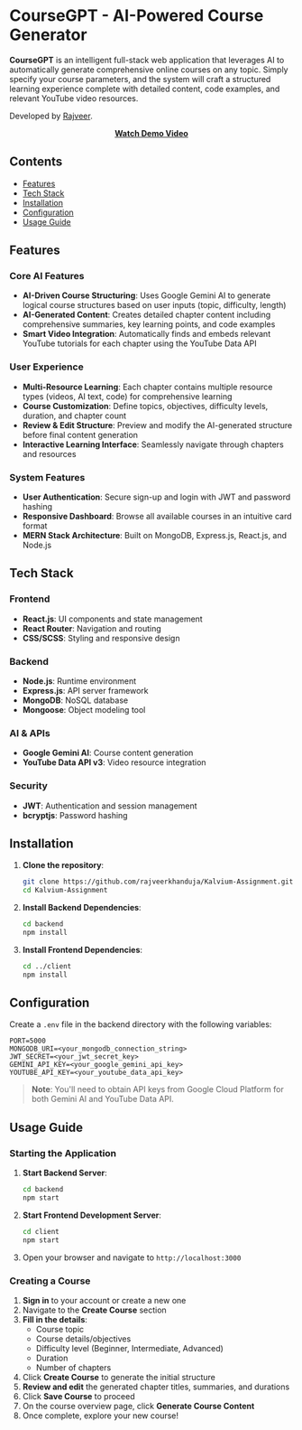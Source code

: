 # CourseGPT - AI-Powered Course Generator

**CourseGPT** is an intelligent full-stack web application that leverages AI to automatically generate comprehensive online courses on any topic. Simply specify your course parameters, and the system will craft a structured learning experience complete with detailed content, code examples, and relevant YouTube video resources.

Developed by [Rajveer](https://github.com/rajveerkhanduja).

<p align="center">
  <a href="https://drive.google.com/file/d/1PkDuQOy3jheXy8S1IzlJRD8VScCvUEbL/view?usp=sharing">
    <strong>Watch Demo Video</strong>
  </a>
</p>

## Contents

- [Features](#features)
- [Tech Stack](#tech-stack)
- [Installation](#installation)
- [Configuration](#configuration)
- [Usage Guide](#usage-guide)

## Features

### Core AI Features
- **AI-Driven Course Structuring**: Uses Google Gemini AI to generate logical course structures based on user inputs (topic, difficulty, length)
- **AI-Generated Content**: Creates detailed chapter content including comprehensive summaries, key learning points, and code examples
- **Smart Video Integration**: Automatically finds and embeds relevant YouTube tutorials for each chapter using the YouTube Data API

### User Experience
- **Multi-Resource Learning**: Each chapter contains multiple resource types (videos, AI text, code) for comprehensive learning
- **Course Customization**: Define topics, objectives, difficulty levels, duration, and chapter count
- **Review & Edit Structure**: Preview and modify the AI-generated structure before final content generation
- **Interactive Learning Interface**: Seamlessly navigate through chapters and resources

### System Features
- **User Authentication**: Secure sign-up and login with JWT and password hashing
- **Responsive Dashboard**: Browse all available courses in an intuitive card format
- **MERN Stack Architecture**: Built on MongoDB, Express.js, React.js, and Node.js

## Tech Stack

### Frontend
- **React.js**: UI components and state management
- **React Router**: Navigation and routing
- **CSS/SCSS**: Styling and responsive design

### Backend
- **Node.js**: Runtime environment
- **Express.js**: API server framework
- **MongoDB**: NoSQL database
- **Mongoose**: Object modeling tool

### AI & APIs
- **Google Gemini AI**: Course content generation
- **YouTube Data API v3**: Video resource integration

### Security
- **JWT**: Authentication and session management
- **bcryptjs**: Password hashing

## Installation

1. **Clone the repository**:
   ```bash
   git clone https://github.com/rajveerkhanduja/Kalvium-Assignment.git
   cd Kalvium-Assignment
   ```

2. **Install Backend Dependencies**:
   ```bash
   cd backend
   npm install
   ```

3. **Install Frontend Dependencies**:
   ```bash
   cd ../client
   npm install
   ```

## Configuration

Create a `.env` file in the backend directory with the following variables:

```
PORT=5000
MONGODB_URI=<your_mongodb_connection_string>
JWT_SECRET=<your_jwt_secret_key>
GEMINI_API_KEY=<your_google_gemini_api_key>
YOUTUBE_API_KEY=<your_youtube_data_api_key>
```

> **Note**: You'll need to obtain API keys from Google Cloud Platform for both Gemini AI and YouTube Data API.

## Usage Guide

### Starting the Application
1. **Start Backend Server**:
   ```bash
   cd backend
   npm start
   ```

2. **Start Frontend Development Server**:
   ```bash
   cd client
   npm start
   ```

3. Open your browser and navigate to `http://localhost:3000`

### Creating a Course
1. **Sign in** to your account or create a new one
2. Navigate to the **Create Course** section
3. **Fill in the details**:
   - Course topic
   - Course details/objectives
   - Difficulty level (Beginner, Intermediate, Advanced)
   - Duration
   - Number of chapters
4. Click **Create Course** to generate the initial structure
5. **Review and edit** the generated chapter titles, summaries, and durations
6. Click **Save Course** to proceed
7. On the course overview page, click **Generate Course Content**
8. Once complete, explore your new course!
